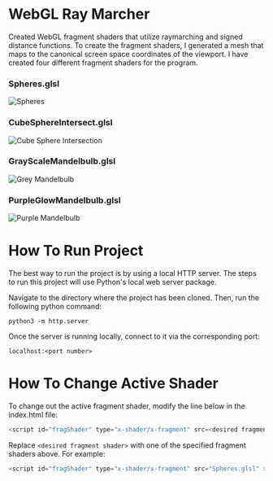 WebGL Ray Marcher
========

Created WebGL fragment shaders that utilize raymarching and signed 
distance functions. To create the fragment shaders, I generated a mesh 
that maps to the canonical screen space coordinates of the viewport. 
I have created four different fragment shaders for the program.

### Spheres.glsl

![Spheres](https://media.giphy.com/media/hQnbZGgSnHtvuz81g3/giphy.gif)



### CubeSphereIntersect.glsl

![Cube Sphere Intersection](https://media.giphy.com/media/Qu0pwRknz6nWYyXY4E/giphy.gif)



### GrayScaleMandelbulb.glsl

![Grey Mandelbulb](https://media.giphy.com/media/SvRnvBGcpO7eJED92k/giphy.gif)



### PurpleGlowMandelbulb.glsl

![Purple Mandelbulb](https://media.giphy.com/media/jqHqYCQARn0kRXjIk9/giphy.gif)

How To Run Project
==================

The best way to run the project is by using a local HTTP server. The 
steps to run this project will use Python's local web server package.

Navigate to the directory where the project has been cloned. Then, run
the following python command:

```
python3 -m http.server
```

Once the server is running locally, connect to it via the corresponding port:

```
localhost:<port number>
```


How To Change Active Shader
===========================

To change out the active fragment shader, modify the line below in the index.html file: 

```javascript 
<script id="fragShader" type="x-shader/x-fragment" src=<desired fragment shader> ></script>
```

Replace `<desired fragment shader>` with one of the specified fragment shaders above. For example:

```javascript 
<script id="fragShader" type="x-shader/x-fragment" src="Spheres.glsl" ></script>
```
